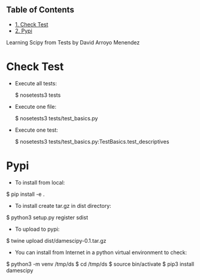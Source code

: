 <div id="table-of-contents">
<h2>Table of Contents</h2>
<div id="text-table-of-contents">
<ul>
<li><a href="#sec-1">1. Check Test</a></li>
<li><a href="#sec-2">2. Pypi</a></li>
</ul>
</div>
</div>

Learning Scipy from Tests by David Arroyo Menendez

# Check Test<a id="sec-1" name="sec-1"></a>

-   Execute all tests:

    $ nosetests3 tests

-   Execute one file:

    $ nosetests3 tests/test_basics.py

-   Execute one test:

    $ nosetests3 tests/test_basics.py:TestBasics.test_descriptives

# Pypi<a id="sec-2" name="sec-2"></a>

-   To install from local:

$ pip install -e .

-   To install create tar.gz in dist directory:

$ python3 setup.py register sdist

-   To upload to pypi:

$ twine upload dist/damescipy-0.1.tar.gz

-   You can install from Internet in a python virtual environment to check:

$ python3 -m venv /tmp/ds
$ cd /tmp/ds
$ source bin/activate
$ pip3 install damescipy